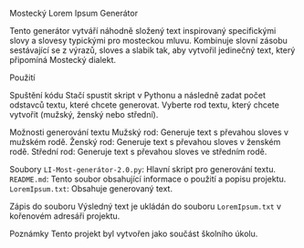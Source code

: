 Mostecký Lorem Ipsum Generátor

Tento generátor vytváří náhodně složený text inspirovaný specifickými slovy a slovesy typickými pro mosteckou mluvu. Kombinuje slovní zásobu sestávající se z výrazů, sloves a slabik tak, aby vytvořil jedinečný text, který připomíná Mostecký dialekt.

Použití

Spuštění kódu
Stačí spustit skript v Pythonu a následně zadat počet odstavců textu, které chcete generovat.
Vyberte rod textu, který chcete vytvořit (mužský, ženský nebo střední).

Možnosti generování textu
Mužský rod: Generuje text s převahou sloves v mužském rodě.
Ženský rod: Generuje text s převahou sloves v ženském rodě.
Střední rod: Generuje text s převahou sloves ve středním rodě.

Soubory
`LI-Most-generátor-2.0.py`: Hlavní skript pro generování textu.
`README.md`: Tento soubor obsahující informace o použití a popisu projektu.
`LoremIpsum.txt`: Obsahuje generovaný text.

Zápis do souboru
Výsledný text je ukládán do souboru `LoremIpsum.txt` v kořenovém adresáři projektu.


Poznámky
Tento projekt byl vytvořen jako součást školního úkolu.